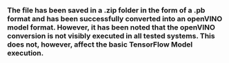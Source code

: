 ### The file has been saved in a .zip folder in the form of a .pb format and has been successfully converted into an openVINO model format. However, it has been noted that the openVINO conversion is not visibly executed in all tested systems. This does not, however, affect the basic TensorFlow Model execution.
